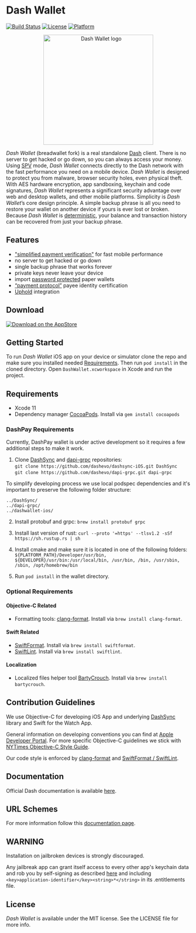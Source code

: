# Dash Wallet

[![Build Status](https://travis-ci.com/dashevo/dashwallet-ios.svg?branch=master)](https://travis-ci.com/dashevo/dashwallet-ios) [![License](https://img.shields.io/badge/license-MIT-green)](https://github.com/dashevo/dashwallet-ios/blob/master/LICENSE) [![Platform](https://img.shields.io/badge/platform-iOS%20%7C%20watchOS-blue)](https://github.com/dashevo/dashwallet-ios)

<p align="center" >
<img src="https://docs.dash.org/en/stable/_images/dash_logo.png" alt="Dash Wallet logo" title="Dash Wallet" width="300">
</p>

*Dash Wallet* (breadwallet fork) is a real standalone [Dash](https://dash.org) client. There is no server to get hacked or go down, so you can always access your money.
Using [SPV](https://en.bitcoin.it/wiki/Thin_Client_Security#Header-Only_Clients) mode, *Dash Wallet* connects directly to the Dash network with the fast performance you need on a mobile device.
*Dash Wallet* is designed to protect you from malware, browser security holes, even physical theft. With AES hardware encryption, app sandboxing,
keychain and code signatures, *Dash Wallet* represents a significant security advantage over web and desktop wallets, and other mobile platforms.
Simplicity is *Dash Wallet*’s core design principle. A simple backup phrase is all you need to restore your wallet on another device if yours is ever lost or broken.
Because *Dash Wallet* is [deterministic](https://dashpay.atlassian.net/wiki/display/DOC/Whitepaper), your balance and transaction history can be recovered from just your backup phrase.

## Features

- ["simplified payment verification"](https://dashpay.atlassian.net/wiki/display/DOC/Official+Documentation) for fast mobile performance
- no server to get hacked or go down
- single backup phrase that works forever
- private keys never leave your device
- import [password protected](https://dashpay.atlassian.net/wiki/display/DOC/Official+Documentation) paper wallets
- [“payment protocol”](https://dashpay.atlassian.net/wiki/display/DOC/Official+Documentation) payee identity certification
- [Uphold](https://uphold.com) integration

## Download

[![Download on the AppStore](https://linkmaker.itunes.apple.com/en-gb/badge-lrg.svg?releaseDate=2017-07-19&kind=iossoftware&bubble=ios_apps)](https://apps.apple.com/app/dash-wallet/id1206647026?mt=8)

## Getting Started

To run *Dash Wallet* iOS app on your device or simulator clone the repo and make sure you installed needed [Requirements](#Requirements).
Then run `pod install` in the cloned directory.
Open `DashWallet.xcworkspace` in Xcode and run the project.

## Requirements

- Xcode 11
- Dependency manager [CocoaPods](https://cocoapods.org). Install via `gem install cocoapods`

### DashPay Requirements

Currently, DashPay wallet is under active development so it requires a few additional steps to make it work.

1. Clone [DashSync](https://github.com/dashevo/dashsync-iOS) and [dapi-grpc](https://github.com/dashevo/dapi-grpc) repositories:  
`git clone https://github.com/dashevo/dashsync-iOS.git DashSync`  
`git clone https://github.com/dashevo/dapi-grpc.git dapi-grpc`

To simplify developing process we use local podspec dependencies and it's important to preserve the following folder structure:
```
../DashSync/
../dapi-grpc/
../dashwallet-ios/
```

2. Install protobuf and grpc:
`brew install protobuf grpc`

3. Install last version of rust:
`curl --proto '=https' --tlsv1.2 -sSf https://sh.rustup.rs | sh`

4. Install cmake and make sure it is located in one of the following folders:
`${PLATFORM_PATH}/Developer/usr/bin, ${DEVELOPER}/usr/bin:/usr/local/bin, /usr/bin, /bin, /usr/sbin, /sbin, /opt/homebrew/bin`

5. Run `pod install` in the wallet directory.

### Optional Requirements

#### Objective-C Related
- Formatting tools: [clang-format](https://clang.llvm.org/docs/ClangFormat.html). Install via `brew install clang-format`.

#### Swift Related
- [SwiftFormat](https://github.com/nicklockwood/SwiftFormat). Install via `brew install swiftformat`. 
- [SwiftLint](https://github.com/realm/SwiftLint).  Install via `brew install swiftlint`.

#### Localization

- Localized files helper tool [BartyCrouch](https://github.com/Flinesoft/BartyCrouch). Install via `brew install bartycrouch`.

## Contribution Guidelines

We use Objective-C for developing iOS App and underlying [DashSync](https://github.com/dashevo/dashsync-iOS) library and Swift for the Watch App.

General information on developing conventions you can find at [Apple Developer Portal](https://developer.apple.com/library/archive/documentation/Cocoa/Conceptual/ProgrammingWithObjectiveC/Conventions/Conventions.html).
For more specific Objective-C guidelines we stick with [NYTimes Objective-C Style Guide](https://github.com/nytimes/objective-c-style-guide).

Our code style is enforced by [clang-format](#Objective-C-Related) and [SwiftFormat / SwiftLint](#Swift-Related).

## Documentation

Official Dash documentation is available [here](https://docs.dash.org).

## URL Schemes

For more information follow this [documentation page](https://docs.dash.org/en/stable/wallets/ios/advanced-functions.html#url-scheme).

## WARNING

Installation on jailbroken devices is strongly discouraged.

Any jailbreak app can grant itself access to every other app's keychain data and rob you by self-signing as described [here](http://www.saurik.com/id/8) and including `<key>application-identifier</key><string>*</string>` in its .entitlements file.

## License

*Dash Wallet* is available under the MIT license. See the LICENSE file for more info.
